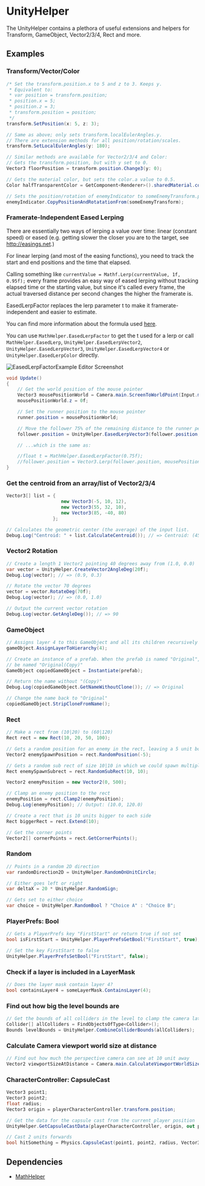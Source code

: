 # UnityHelper

The UnityHelper contains a plethora of useful extensions and helpers for Transform, GameObject, Vector2/3/4, Rect and more.

## Examples

### Transform/Vector/Color

```C#
/* Set the transform.position.x to 5 and z to 3. Keeps y.
 * Equivalent to:
 * var position = transform.position;
 * position.x = 5;
 * position.z = 3;
 * transform.position = position;
 */
transform.SetPosition(x: 5, z: 3);

// Same as above; only sets transform.localEulerAngles.y.
// There are extension methods for all position/rotation/scales.
transform.SetLocalEulerAngles(y: 180);

// Similar methods are available for Vector2/3/4 and Color:
// Gets the transform.position, but with y set to 0.
Vector3 floorPosition = transform.position.Change3(y: 0);

// Gets the material color, but sets the color.a value to 0.5.
Color halfTransparentColor = GetComponent<Renderer>().sharedMaterial.color.ChangeAlpha(0.5f);

// Sets the position/rotation of enemyIndicator to someEnemyTransform.position/rotation
enemyIndicator.CopyPositionAndRotatationFrom(someEnemyTransform);
```

### Framerate-Independent Eased Lerping

There are essentially two ways of lerping a value over time: linear (constant speed) or eased (e.g. getting slower the closer you are to the target, see http://easings.net.)

For linear lerping (and most of the easing functions), you need to track the start and end positions and the time that elapsed.

Calling something like `currentValue = Mathf.Lerp(currentValue, 1f, 0.95f);` every frame provides an easy way of eased lerping without tracking elapsed time or the starting value, but since it's called every frame, the actual traversed distance per second changes the higher the framerate is.

EasedLerpFactor replaces the lerp parameter t to make it framerate-independent and easier to estimate.

You can find more information about the formula used [here](https://www.scirra.com/blog/ashley/17/using-lerp-with-delta-time).

You can use `MathHelper.EasedLerpFactor` to get the t used for a lerp or call `MathHelper.EasedLerp`, `UnityHelper.EasedLerpVector2`, `UnityHelper.EasedLerpVector3`, `UnityHelper.EasedLerpVector4` or `UnityHelper.EasedLerpColor` directly.

![EasedLerpFactorExample Editor Screenshot](https://raw.githubusercontent.com/TobiasWehrum/unity-utilities/master/_Images/EasedLerpFactorExample.gif)

```C#
void Update()
{
	// Get the world position of the mouse pointer
	Vector3 mousePositionWorld = Camera.main.ScreenToWorldPoint(Input.mousePosition);
	mousePositionWorld.z = 0f;

	// Set the runner position to the mouse pointer
	runner.position = mousePositionWorld;

	// Move the follower 75% of the remaining distance to the runner per second
	follower.position = UnityHelper.EasedLerpVector3(follower.position, runner.position, 0.75f);

	// ...which is the same as:

	//float t = MathHelper.EasedLerpFactor(0.75f);
	//follower.position = Vector3.Lerp(follower.position, mousePositionWorld, t);
}
```

### Get the centroid from an array/list of Vector2/3/4

```C#
Vector3[] list = {
					new Vector3(-5, 10, 12),
					new Vector3(55, 32, 10),
					new Vector3(85, -40, 80)
				 };

// Calculates the geometric center (the average) of the input list.
Debug.Log("Centroid: " + list.CalculateCentroid()); // => Centroid: (45.0, 0.7, 34.0)
```

### Vector2 Rotation

```C#
// Create a length 1 Vector2 pointing 40 degrees away from (1.0, 0.0)
var vector = UnityHelper.CreateVector2AngleDeg(20f);
Debug.Log(vector); // => (0.9, 0.3)

// Rotate the vector 70 degrees
vector = vector.RotateDeg(70f);
Debug.Log(vector); // => (0.0, 1.0)

// Output the current vector rotation
Debug.Log(vector.GetAngleDeg()); // => 90
```

### GameObject

```C#
// Assigns layer 4 to this GameObject and all its children recursively
gameObject.AssignLayerToHierarchy(4);

// Create an instance of a prefab. When the prefab is named "Original", the instance will
// be named "Original(Copy)"
GameObject copiedGameObject = Instantiate(prefab);

// Return the name without "(Copy)"
Debug.Log(copiedGameObject.GetNameWithoutClone()); // => Original

// Change the name back to "Original"
copiedGameObject.StripCloneFromName();
```

### Rect

```C#
// Make a rect from (10|20) to (60|120)
Rect rect = new Rect(10, 20, 50, 100);

// Gets a random position for an enemy in the rect, leaving a 5 unit border
Vector2 enemySpawnPosition = rect.RandomPosition(-5);

// Gets a random sub rect of size 10|10 in which we could spawn multiple enemies
Rect enemySpawnSubrect = rect.RandomSubRect(10, 10);

Vector2 enemyPosition = new Vector2(0, 500);

// Clamp an enemy position to the rect
enemyPosition = rect.Clamp2(enemyPosition);
Debug.Log(enemyPosition); // Output: (10.0, 120.0)

// Create a rect that is 10 units bigger to each side
Rect biggerRect = rect.Extend(10);

// Get the corner points
Vector2[] cornerPoints = rect.GetCornerPoints();
```

### Random

```C#
// Points in a random 2D direction
var randomDirection2D = UnityHelper.RandomOnUnitCircle;

// Either goes left or right
var deltaX = 20 * UnityHelper.RandomSign;

// Gets set to either choice
var choice = UnityHelper.RandomBool ? "Choice A" : "Choice B";
```

### PlayerPrefs: Bool

```C#
// Gets a PlayerPrefs key "FirstStart" or return true if not set
bool isFirstStart = UnityHelper.PlayerPrefsGetBool("FirstStart", true);

// Set the key FirstStart to false
UnityHelper.PlayerPrefsSetBool("FirstStart", false);
```

### Check if a layer is included in a LayerMask

```C#
// Does the layer mask contain layer 4?
bool containsLayer4 = someLayerMask.ContainsLayer(4);
```

### Find out how big the level bounds are

```C#
// Get the bounds of all colliders in the level to clamp the camera later on
Collider[] allColliders = FindObjectsOfType<Collider>();
Bounds levelBounds = UnityHelper.CombineColliderBounds(allColliders);
```

### Calculate Camera viewport world size at distance

```C#
// Find out how much the perspective camera can see at 10 unit away
Vector2 viewportSizeAtDistance = Camera.main.CalculateViewportWorldSizeAtDistance(10);
```

### CharacterController: CapsuleCast

```C#
Vector3 point1;
Vector3 point2;
float radius;
Vector3 origin = playerCharacterController.transform.position;

// Get the data for the capsule cast from the current player position
UnityHelper.GetCapsuleCastData(playerCharacterController, origin, out point1, out point2, out radius);

// Cast 2 units forwards
bool hitSomething = Physics.CapsuleCast(point1, point2, radius, Vector3.forward, 2f);
```

## Dependencies

* [MathHelper](https://github.com/TobiasWehrum/unity-utilities/tree/master/MathHelper)